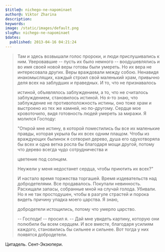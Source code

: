 ```yaml
---
$title@: nichego-ne-napominaet
author@: Viktor Zharina
description: 
keywords: 
image: /static/images/default.png
slugRu: nichego-ne-napominaet
$dates:
  published: 2013-04-16 04:21:24
---
```

<blockquote>Там  и  здесь  возвышали  голос пророки, и люди прислушивались  к  ним. Уверовавшие -- пусть их было немного  -- воодушевлялись и во имя своей новой веры готовы были умереть. Но их вера не интересовала других. Веры враждовали между собою.  Ненавидя  инакомыслящих, каждый строил  свой  маленький  храм, привычно деля  всех на заблудших  и  праведных.  И то,  что не  признавалось

истиной,  объявлялось  заблуждением, а  то,  что  не считалось заблуждением, становилось  истиной.  Но  я-то знаю,  что заблуждение не  противоположность истины, оно тоже храм и выстроено из тех же  камней, но  по-другому.  Сердце мое кровоточило, видя готовность людей умереть за миражи. Я молился Господу:

"Открой мне истину, в которой поместились бы все  их маленькие  правды, которая  укрыла бы  их  всех  одним плащом.  Чтобы из враждующих  былинок  я сотворил  дерево, душа  его  одухотворяла бы  всех  и  одна ветка  росла  бы благодаря  мощи  другой,  потому  что дерево  всегда  чудо  сотрудничества и

цветение под солнцем.

Неужели у меня недостанет сердца, чтобы приютить их всех?"

И  настало   время   торжества  торгашей.   Время   издевательств   над добродетелями.  Все продавалось.  Покупали  невинность.  Расхищали  запасы, собранные мной на случай  голода. Убивали. Но я не так  простодушен, чтобы в разгуле  страстей  и порока видеть причину  упадка  моего  царства. Я  знаю,

добродетели истощились, потому что умерло царство.

-- Господи!  --  просил  я.  -- Дай  мне увидеть картину,  которую они полюбили  бы   всем  сердцем.  И  все  вместе,  благодаря  усилиям  каждого, становились бы сильнее и сильнее. Вот тогда у них появятся добродетели. 

</blockquote>

Цитадель. Сент-Экзюпери.